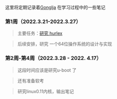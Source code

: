 这里将定期记录着[Gonglja](https://github.com/Gonglja) 在学习过程中的一些笔记

### 第1周（2022.3.21-2022.3.27）

> 主要任务：[研究 hurlex](./week1/readme.md) 

> 后续安排，研究 一个64位操作系统的设计与实现

### 第2周-第4周（2022.3.28 - 2022. 4.17）

> 这段时间应该是研究u-boot 了

> 还有准备软考

> 研究linux0.11内核，输出笔记
